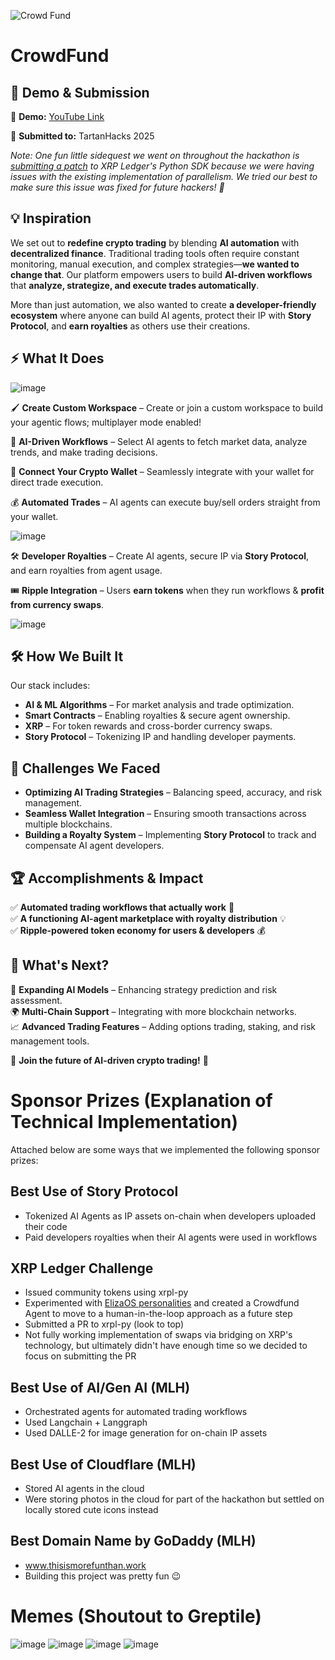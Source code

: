![Crowd Fund](https://github.com/user-attachments/assets/af844ac3-f4b7-43ba-89f3-3072dac8dfef)

# CrowdFund
## 🌟 **Demo & Submission**  
🎥 **Demo:** [YouTube Link](https://youtu.be/S20tTL5M9Ig?si=nO4tCv7REsGhUWYl)

🚀 **Submitted to:** TartanHacks 2025

*Note: One fun little sidequest we went on throughout the hackathon is [submitting a patch](https://github.com/XRPLF/xrpl-py/pull/804) to XRP Ledger's Python SDK because we were having issues with the existing implementation of parallelism. We tried our best to make sure this issue was fixed for future hackers! 🤞*

## 💡 **Inspiration**  
We set out to **redefine crypto trading** by blending **AI automation** with **decentralized finance**. Traditional trading tools often require constant monitoring, manual execution, and complex strategies—**we wanted to change that**. Our platform empowers users to build **AI-driven workflows** that **analyze, strategize, and execute trades automatically**.  

More than just automation, we also wanted to create **a developer-friendly ecosystem** where anyone can build AI agents, protect their IP with **Story Protocol**, and **earn royalties** as others use their creations.  

## ⚡ **What It Does**  
![image](https://github.com/user-attachments/assets/7a8e5b12-c7a4-428e-aa8b-8a17099da253)

🖌️ **Create Custom Workspace** – Create or join a custom workspace to build your agentic flows; multiplayer mode enabled!

🤖 **AI-Driven Workflows** – Select AI agents to fetch market data, analyze trends, and make trading decisions.  

🔗 **Connect Your Crypto Wallet** – Seamlessly integrate with your wallet for direct trade execution.  

💰 **Automated Trades** – AI agents can execute buy/sell orders straight from your wallet.  

![image](https://github.com/user-attachments/assets/b4f00c6f-73a5-45be-b5ae-97d1c8e8fbe4)

🛠️ **Developer Royalties** – Create AI agents, secure IP via **Story Protocol**, and earn royalties from agent usage.  

🎟 **Ripple Integration** – Users **earn tokens** when they run workflows & **profit from currency swaps**.  

![image](https://github.com/user-attachments/assets/f7edad29-e15c-44da-b76f-92a1591a1698)

## 🛠️ **How We Built It**  
Our stack includes:  
- **AI & ML Algorithms** – For market analysis and trade optimization.  
- **Smart Contracts** – Enabling royalties & secure agent ownership.  
- **XRP** – For token rewards and cross-border currency swaps.  
- **Story Protocol** – Tokenizing IP and handling developer payments. 

## 🚧 **Challenges We Faced**  
- **Optimizing AI Trading Strategies** – Balancing speed, accuracy, and risk management.  
- **Seamless Wallet Integration** – Ensuring smooth transactions across multiple blockchains.  
- **Building a Royalty System** – Implementing **Story Protocol** to track and compensate AI agent developers.  

## 🏆 **Accomplishments & Impact**  
✅ **Automated trading workflows that actually work** 🎯  
✅ **A functioning AI-agent marketplace with royalty distribution** 💡  
✅ **Ripple-powered token economy for users & developers** 💰  

## 🔮 **What's Next?**  
🚀 **Expanding AI Models** – Enhancing strategy prediction and risk assessment.  
🌍 **Multi-Chain Support** – Integrating with more blockchain networks.  
📈 **Advanced Trading Features** – Adding options trading, staking, and risk management tools.  

👾 **Join the future of AI-driven crypto trading!** 🚀

# Sponsor Prizes (Explanation of Technical Implementation)

Attached below are some ways that we implemented the following sponsor prizes:

## Best Use of Story Protocol

- Tokenized AI Agents as IP assets on-chain when developers uploaded their code
- Paid developers royalties when their AI agents were used in workflows

## XRP Ledger Challenge

- Issued community tokens using xrpl-py
- Experimented with [ElizaOS personalities](https://x.com/Crowdfund_Agent) and created a Crowdfund Agent to move to a human-in-the-loop approach as a future step
- Submitted a PR to xrpl-py (look to top)
- Not fully working implementation of swaps via bridging on XRP's technology, but ultimately didn't have enough time so we decided to focus on submitting the PR

## Best Use of AI/Gen AI (MLH)

- Orchestrated agents for automated trading workflows
- Used Langchain + Langgraph
- Used DALLE-2 for image generation for on-chain IP assets

## Best Use of Cloudflare (MLH)

- Stored AI agents in the cloud
- Were storing photos in the cloud for part of the hackathon but settled on locally stored cute icons instead

## Best Domain Name by GoDaddy (MLH)

- www.thisismorefunthan.work
- Building this project was pretty fun 😉

# Memes (Shoutout to Greptile)

![image](https://github.com/user-attachments/assets/fe99df0b-d973-4902-a8ab-219d3beac464)
![image](https://github.com/user-attachments/assets/3b13da22-2c37-43da-b166-85bcbfdd6839)
![image](https://github.com/user-attachments/assets/1bc2c8c8-4ac9-4666-a31e-eabd23833ac8)
![image](https://github.com/user-attachments/assets/80485dea-ad66-4c10-afca-c2ae5e668ee6)


